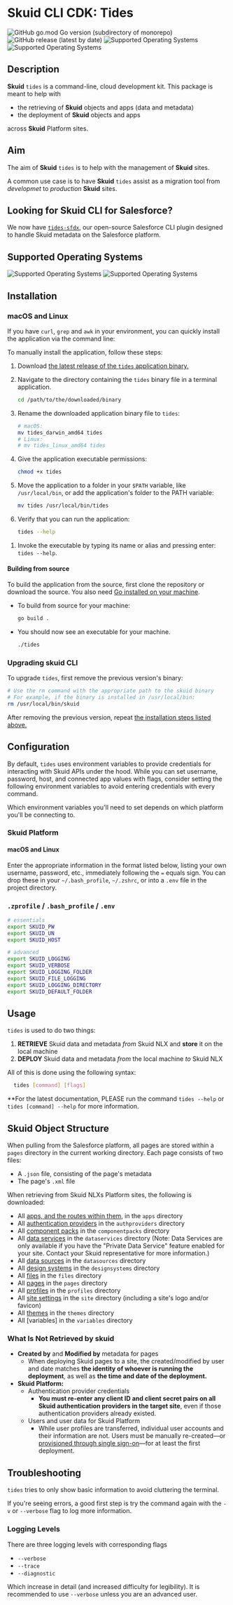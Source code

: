 # **Skuid CLI CDK**: Tides 

![GitHub go.mod Go version (subdirectory of monorepo)](https://img.shields.io/github/go-mod/go-version/skuid/skuid-cli) ![GitHub release (latest by date)](https://img.shields.io/github/v/release/skuid/skuid-cli)
![Supported Operating Systems](https://img.shields.io/badge/os-mac-brightgreen)
![Supported Operating Systems](https://img.shields.io/badge/os-linux-brightgreen)
## Description

**Skuid** `tides` is a command-line, cloud development kit. This package is meant to help with 
- the retrieving of **Skuid** objects and apps (data and metadata) 
- the deployment of **Skuid** objects and apps

across **Skuid** Platform sites. 

## Aim

The aim of **Skuid** `tides` is to help with the management of **Skuid** sites. 

A common use case is to have **Skuid** `tides` assist as a migration tool from _developmet_ to _production_ **Skuid** sites. 

## Looking for Skuid CLI for Salesforce?

We now have [`tides-sfdx`](https://github.com/skuid/skuid-sfdx), our open-source Salesforce CLI plugin designed to handle Skuid metadata on the Salesforce platform.
## Supported Operating Systems
![Supported Operating Systems](https://img.shields.io/badge/os-mac-brightgreen)
![Supported Operating Systems](https://img.shields.io/badge/os-linux-brightgreen)


## Installation

### macOS and Linux

If you have `curl`, `grep` and `awk` in your environment, you can quickly install the application via the command line:

<!-- these commands don't work:
```bash
# macOS:
curl -Lo tides $(curl -sL https://api.github.com/repos/skuid/skuid-cli/releases/latest | grep "browser_download_url.*darwin" | awk -F '"' '{print $4}')

# Linux:
# curl -Lo skuid $(curl -sL https://api.github.com/repos/skuid/skuid-cli/releases/latest | grep "browser_download_url.*linux" | awk -F '"' '{print $4}')

# Give the skuid application the permissions it needs to run
chmod +x tides

# Move the skuid application to a folder where it can be used easily, 
# for example, a directory in your $PATH.
# Enter your computer account password if prompted
sudo mv tides /usr/local/bin/tides
```
-->

To manually install the application, follow these steps:

1. Download [the latest release of the `tides` application binary.](https://github.com/skuid/skuid-cli/releases)
1. Navigate to the directory containing the `tides` binary file in a terminal application.

   ```bash
   cd /path/to/the/downloaded/binary
   ```

1. Rename the downloaded application binary file to `tides`:

   ```bash
   # macOS:
   mv tides_darwin_amd64 tides
   # Linux:
   # mv tides_linux_amd64 tides
   ```

1. Give the application executable permissions:

   ```bash
   chmod +x tides
   ```

1. Move the application to a folder in your `$PATH` variable, like `/usr/local/bin`, or add the application's folder to the PATH variable:

   ```bash
   mv tides /usr/local/bin/tides
   ```

1. Verify that you can run the application:

   ```bash
   tides --help
   ```
<!-- 

let's... not support windows.

### Windows

1. Download the [latest Windows executable release](https://github.com/skuid/skuid-cli/releases) in your web browser.
1. (_Optional_) Move the executable to a more permanent location, such as `C:\Program Files\Skuid\`.
1. (_Optional_) Set an alias to easily access the executable.

   In Windows Powershell, use Set-Alias. For information about saving aliases in Powershell, see [Microsoft documentation](https://docs.microsoft.com/en-us/powershell/module/microsoft.powershell.utility/set-alias?view=powershell-6)

   ```bash
   Set-Alias tides C:\Path\To\tides_windows_amd64.exe
   ```

   In the Windows Command Prompt, use doskey. For information about saving doskey aliases for future sessions, see [Microsoft documentation](https://technet.microsoft.com/en-us/library/ff382652.aspx).

   ```bash
   doskey tides=C:\Path\To\tides_windows_amd64.exe
   ```
	 
	 -->

1. Invoke the executable by typing its name or alias and pressing enter: `tides --help`.

#### Building from source

To build the application from the source, first clone the repository or download the source. You also need [Go installed on your machine](https://golang.org/doc/install).

- To build from source for your machine:

  ```bash
  go build .
  ```
	
- You should now see an executable for your machine.

	```bash
	./tides
	```

### Upgrading skuid CLI

To upgrade `tides`, first remove the previous version's binary:

```bash
# Use the rm command with the appropriate path to the skuid binary
# For example, if the binary is installed in /usr/local/bin:
rm /usr/local/bin/skuid
```

After removing the previous version, repeat [the installation steps listed above.](#installation)

## Configuration

By default, `tides` uses environment variables to provide credentials for interacting with Skuid APIs under the hood. While you can set username, password, host, and connected app values with flags, consider setting the following environment variables to avoid entering credentials with every command.

Which environment variables you'll need to set depends on which platform you'll be connecting to.

### Skuid Platform

#### macOS and Linux

Enter the appropriate information in the format listed below, listing your own username, password, etc., immediately following the `=` equals sign. You can drop these in your `~/.bash_profile`, `~/.zshrc`, or into a `.env` file in the project directory.

### `.zprofile` / `.bash_profile` / `.env`
```bash
# essentials
export SKUID_PW
export SKUID_UN
export SKUID_HOST

# advanced
export SKUID_LOGGING
export SKUID_VERBOSE
export SKUID_LOGGING_FOLDER
export SKUID_FILE_LOGGING
export SKUID_LOGGING_DIRECTORY
export SKUID_DEFAULT_FOLDER
```

<!-- screw windows!
#### Windows

How you set your environment variables differs depending on your command line program of choice:

**Powershell**

```bash
Set-Item Env:tides_UN 'username'
Set-Item Env:tides_PW 'password'
Set-Item Env:tides_HOST 'https://example.skuidsite.com'
```
**Command Prompt**

```bash
Set tides_UN=username
Set tides_PW=password
Set tides_HOST=https://example.skuidsite.com
```
-->

## Usage

`tides` is used to do two things:

1. **RETRIEVE** Skuid data and metadata _from_ Skuid NLX and **store** it on the local machine
1. **DEPLOY** Skuid data and metadata _from_ the local machine _to_ Skuid NLX

All of this is done using the following syntax:

```bash
  tides [command] [flags]
```

**For the latest documentation, PLEASE run the command `tides --help` or `tides [command] --help` for more information.

## Skuid Object Structure

When pulling from the Salesforce platform, all pages are stored within a `pages` directory in the current working directory. Each page consists of two files:

- A `.json` file, consisting of the page's metadata
- The page's `.xml` file

When retrieving from Skuid NLXs Platform sites, the following is downloaded:

- All [apps, and the routes within them](https://docs.skuid.com/latest/en/skuid-platform/deploying-apps-in-skuid-platform.html), in the `apps` directory
- All [authentication providers](https://docs.skuid.com/latest/en/skuid/metadata-objects/v1/authprovider.html) in the `authproviders` directory
- All [component packs](https://docs.skuid.com/latest/en/skuid/components/original/build-component-packs.html) in the `componentpacks` directory
- All [data services](https://docs.skuid.com/latest/en/data/private-data-service/#create-the-data-service) in the `dataservices` directory (Note: Data Services are only available if you have the "Private Data Service" feature enabled for your site. Contact your Skuid representative for more information.)
- All [data sources](https://docs.skuid.com/latest/en/skuid/metadata-objects/v1/datasource.html) in the `datasources` directory
- All [design systems](https://docs.skuid.com/latest/en/skuid/metadata-objects/v1/designsystem.html) in the `designsystems` directory
- All [files](https://docs.skuid.com/latest/en/skuid/metadata-objects/v1/file.html) in the `files` directory
- All [pages](https://docs.skuid.com/latest/en/skuid/metadata-objects/v1/page.html) in the `pages` directory
- All [profiles](https://docs.skuid.com/latest/en/skuid-platform/user-and-permission-management.html#profiles) in the `profiles` directory
- All [site settings](https://docs.skuid.com/latest/en/skuid/metadata-objects/v1/site.html) in the `site` directory (including a site's logo and/or favicon)
- All [themes](https://docs.skuid.com/latest/en/skuid/metadata-objects/v1/theme.html) in the `themes` directory
- All [variables] in the `variables` directory

### What Is Not Retrieved by skuid

- **Created by** and **Modified by** metadata for pages
  - When deploying Skuid pages to a site, the created/modified by user and date matches **the identity of whoever is running the deployment**, as well as **the time and date of the deployment.**
- **Skuid Platform:**
  - Authentication provider credentials
    - **You must re-enter any client ID and client secret pairs on all Skuid authentication providers in the target site**, even if those authentication providers already existed.
  - Users and user data for Skuid Platform
    - While user profiles are transferred, individual user accounts and their information are not. Users must be manually re-created—or [provisioned through single sign-on](https://docs.skuid.com/latest/en/skuid/single-sign-on/#user-provisioning-within-skuid-platform)—for at least the first deployment.
## Troubleshooting

`tides` tries to only show basic information to avoid cluttering the terminal. 

If you're seeing errors, a good first step is try the command again with the `-v` or `--verbose` flag to log more information.

### Logging Levels

There are three logging levels with corresponding flags

- `--verbose`
- `--trace`
- `--diagnostic`

Which increase in detail (and increased difficulty for legibility). It is recommended to use `--verbose` unless you are an advanced user.